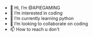 - 👋 Hi, I’m @APIEGAMING
- 👀 I’m interested in coding
- 🌱 I’m currently learning python
- 💞️ I’m looking to collaborate on coding
- 📫 How to reach u don't

<!---
APIEGAMING/APIEGAMING is a ✨ special ✨ repository because its `README.md` (this file) appears on your GitHub profile.
You can click the Preview link to take a look at your changes.
--->
